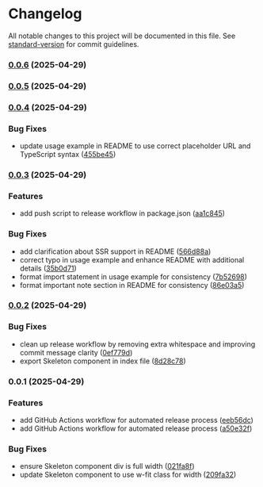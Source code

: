 # Changelog

All notable changes to this project will be documented in this file. See [standard-version](https://github.com/conventional-changelog/standard-version) for commit guidelines.

### [0.0.6](https://github.com/rime-ui/suspensible-image/compare/v0.0.5...v0.0.6) (2025-04-29)

### [0.0.5](https://github.com/rime-ui/suspensible-image/compare/v0.0.4...v0.0.5) (2025-04-29)

### [0.0.4](https://github.com/rime-ui/suspensible-image/compare/v0.0.3...v0.0.4) (2025-04-29)


### Bug Fixes

* update usage example in README to use correct placeholder URL and TypeScript syntax ([455be45](https://github.com/rime-ui/suspensible-image/commit/455be4553e577bd906b3562fdcca816f372f123d))

### [0.0.3](https://github.com/rime-ui/suspensible-image/compare/v0.0.2...v0.0.3) (2025-04-29)


### Features

* add push script to release workflow in package.json ([aa1c845](https://github.com/rime-ui/suspensible-image/commit/aa1c845aa77859ef9711d9c131ccb1791b950a48))


### Bug Fixes

* add clarification about SSR support in README ([566d88a](https://github.com/rime-ui/suspensible-image/commit/566d88a2a7c2027a666934dd546de5ed03521db9))
* correct typo in usage example and enhance README with additional details ([35b0d71](https://github.com/rime-ui/suspensible-image/commit/35b0d71ff6a060baefb9832f22bb2fb47272ff6a))
* format import statement in usage example for consistency ([7b52698](https://github.com/rime-ui/suspensible-image/commit/7b526986aa98897b6649e142d848abc5ac096c38))
* format important note section in README for consistency ([86e03a5](https://github.com/rime-ui/suspensible-image/commit/86e03a5e383689b0a4d525aac7944e61560fb335))

### [0.0.2](https://github.com/rime-ui/suspensible-image/compare/v0.0.1...v0.0.2) (2025-04-29)


### Bug Fixes

* clean up release workflow by removing extra whitespace and improving commit message clarity ([0ef779d](https://github.com/rime-ui/suspensible-image/commit/0ef779d3f33ab00dab1954bdfe191a09df22bb49))
* export Skeleton component in index file ([8d28c78](https://github.com/rime-ui/suspensible-image/commit/8d28c7886150580082eafb3f13ee5c84f0ea6415))

### 0.0.1 (2025-04-29)


### Features

* add GitHub Actions workflow for automated release process ([eeb56dc](https://github.com/rime-ui/suspensible-image/commit/eeb56dccf681b819b78630658fbe2b4bf2936623))
* add GitHub Actions workflow for automated release process ([a50e32f](https://github.com/rime-ui/suspensible-image/commit/a50e32fddde24979e58ff4f97b0ca684454fab6f))


### Bug Fixes

* ensure Skeleton component div is full width ([021fa8f](https://github.com/rime-ui/suspensible-image/commit/021fa8fe0d5182be10190eb1699bf46fd5bc1463))
* update Skeleton component to use w-fit class for width ([209fa32](https://github.com/rime-ui/suspensible-image/commit/209fa32224c06603dc1adac38383e753a6c0bab2))
